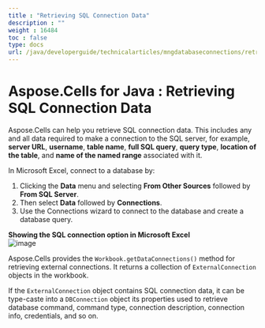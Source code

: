 ```yaml
---
title : "Retrieving SQL Connection Data" 
description : "" 
weight : 16484 
toc : false
type: docs
url: /java/developerguide/technicalarticles/mngdatabaseconnections/retrieving+sql+connection+data/
---
```


# Aspose.Cells for Java : Retrieving SQL Connection Data


Aspose.Cells can help you retrieve SQL connection data. This includes any and all data required to make a connection to the SQL server, for example, **server URL**, **username**, **table name**, **full SQL query**, **query type**, **location of the table**, and **name of the named range** associated with it.

In Microsoft Excel, connect to a database by:

1.  Clicking the **Data** menu and selecting **From Other Sources** followed by **From SQL Server**.
2.  Then select **Data** followed by **Connections**.
3.  Use the Connections wizard to connect to the database and create a database query.

**Showing the SQL connection option in Microsoft Excel**  
![image](https://docs2.aspose.com/cells/java/attachments/5276455/5472971.png)

Aspose.Cells provides the `Workbook.getDataConnections()` method for retrieving external connections. It returns a collection of `ExternalConnection` objects in the workbook.

If the `ExternalConnection` object contains SQL connection data, it can be type-caste into a `DBConnection` object its properties used to retrieve database command, command type, connection description, connection info, credentials, and so on.


